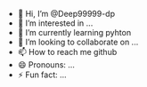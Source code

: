- 👋 Hi, I’m @Deep99999-dp
- 👀 I’m interested in ...
- 🌱 I’m currently learning pyhton
- 💞️ I’m looking to collaborate on ...
- 📫 How to reach me github
- 😄 Pronouns: ...
- ⚡ Fun fact: ...

<!---
Deep99999-dp/Deep99999-dp is a ✨ special ✨ repository because its `README.md` (this file) appears on your GitHub profile.
You can click the Preview link to take a look at your changes.
--->
